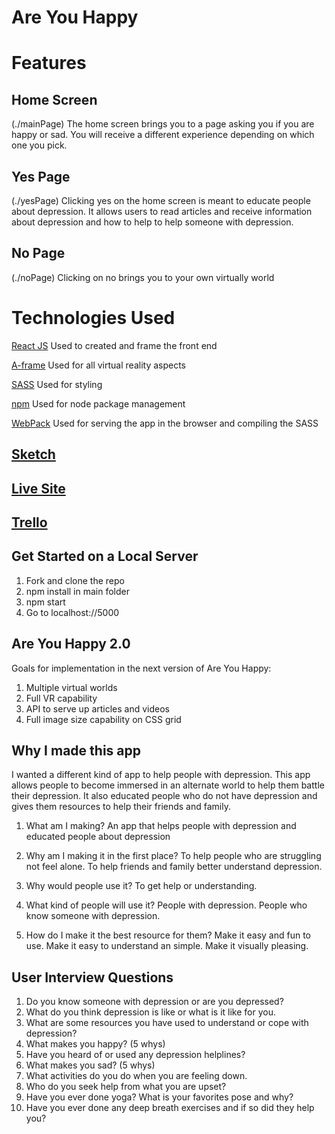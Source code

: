 # Are You Happy

# Features

## Home Screen
(./mainPage)
The home screen brings you to a page asking you if you are happy or sad. You will receive a different experience depending on which one you pick.

## Yes Page 
(./yesPage)
Clicking yes on the home screen is meant to educate people about depression. It allows users to read articles and receive information about depression and how to help to help someone with depression.

## No Page 
(./noPage)
Clicking on no brings you to your own virtually world

# Technologies Used

[React JS](https://reactjs.org/)
Used to created and frame the front end

[A-frame](https://aframe.io/)
Used for all virtual reality aspects

[SASS](http://sass-lang.com/)
Used for styling

[npm](https://www.npmjs.com/)
Used for node package management

[WebPack](https://webpack.js.org/)
Used for serving the app in the browser and compiling the SASS

## [Sketch](./areYouHappy.pdf)

## [Live Site](https://cryptic-citadel-91160.herokuapp.com/)

## [Trello](https://trello.com/b/vrlgEtbm/are-you-happy)

## Get Started on a Local Server

1. Fork and clone the repo
2. npm install in main folder
3. npm start
4. Go to localhost://5000

## Are You Happy 2.0
Goals for implementation in the next version of Are You Happy:
1. Multiple virtual worlds
2. Full VR capability 
3. API to serve up articles and videos
4. Full image size capability on CSS grid

## Why I made this app

I wanted a different kind of app to help people with depression. This app allows people to become immersed in an alternate world to help them battle their depression. It also educated people who do not have depression and gives them resources to help their friends and family.

1. What am I making? An app that helps people with depression and educated people about depression

2. Why am I making it in the first place? To help people who are struggling not feel alone. To help friends and family better understand depression.

3. Why would people use it? To get help or understanding.

4. What kind of people will use it? People with depression. People who know someone with depression.

5. How do I make it the best resource for them? Make it easy and fun to use. Make it easy to understand an simple. Make it visually pleasing.


## User Interview Questions

1. Do you know someone with depression or are you depressed?
2. What do you think depression is like or what is it like for you.
3. What are some resources you have used to understand or cope with depression?
4. What makes you happy? (5 whys)
5. Have you heard of or used any depression helplines?
6. What makes you sad? (5 whys)
7. What activities do you do when you are feeling down.
8. Who do you seek help from what you are upset?
9. Have you ever done yoga? What is your favorites pose and why?
10. Have you ever done any deep breath exercises and if so did they help you?
